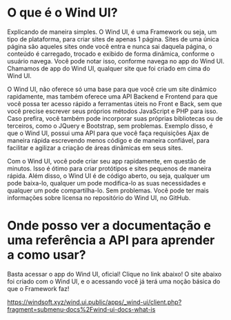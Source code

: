 # O que é o Wind UI?

Explicando de maneira simples. O Wind UI, é uma Framework ou seja, um tipo de plataforma, para criar sites de apenas 1 página. Sites de uma única página são aqueles sites onde você entra e nunca sai daquela página, o conteúdo é carregado, trocado e exibido de forma dinâmica, conforme o usuário navega. Você pode notar isso, conforme navega no app do Wind UI. Chamamos de app do Wind UI, qualquer site que foi criado em cima do Wind UI.

O Wind UI, não oferece só uma base para que você crie um site dinâmico rapidamente, mas também oferece uma API Backend e Frontend para que você possa ter acesso rápido a ferramentas úteis no Front e Back, sem que você precise escrever seus próprios métodos JavaScript e PHP para isso. Caso prefira, você também pode incorporar suas próprias bibliotecas ou de terceiros, como o JQuery e Bootstrap, sem problemas. Exemplo disso, é que o Wind UI, possui uma API para que você faça requisições Ajax de maneira rápida escrevendo menos código e de maneira confiável, para facilitar e agilizar a criação de áreas dinâmicas em seus sites.

Com o Wind UI, você pode criar seu app rapidamente, em questão de minutos. Isso é ótimo para criar protótipos e sites pequenos de maneira rápida. Além disso, o Wind UI é de código aberto, ou seja, qualquer um pode baixa-lo, qualquer um pode modifica-lo as suas necessidades e qualquer um pode compartilha-lo. Sem problemas. Você pode ter mais informações sobre licensa no repositório do Wind UI, no GitHub.

# Onde posso ver a documentação e uma referência a API para aprender a como usar?

Basta acessar o app do Wind UI, oficial! Clique no link abaixo! O site abaixo foi criado com o Wind UI, e o acessando você já terá uma noção básica do que o Framework faz!

https://windsoft.xyz/wind.ui.public/apps/_wind-ui/client.php?fragment=submenu-docs%2Fwind-ui-docs-what-is